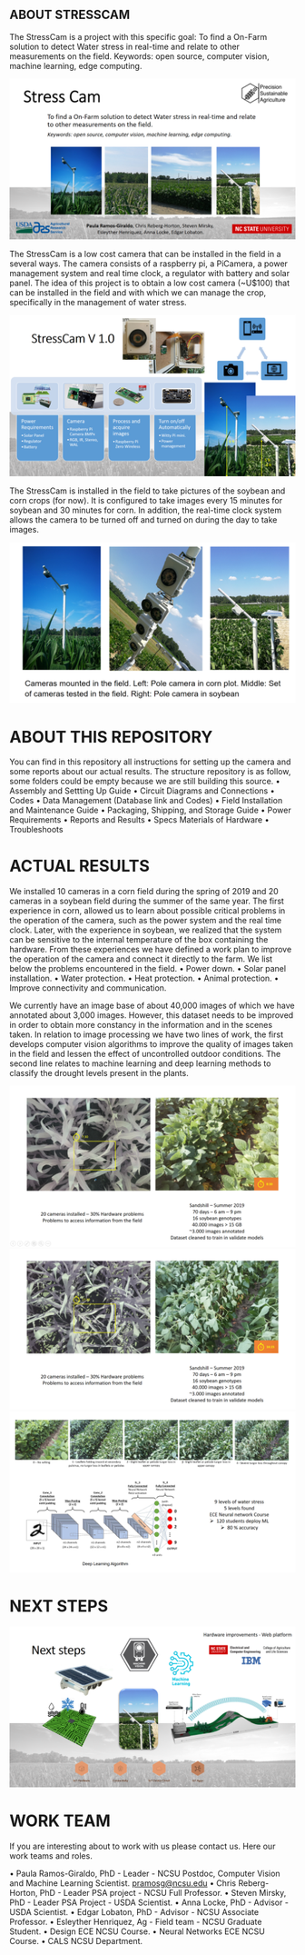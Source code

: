 ﻿## ABOUT STRESSCAM

The StressCam is a project with this specific goal: To find a On-Farm solution to detect Water stress in real-time and relate to other measurements on the field.
Keywords: open source, computer vision, machine learning, edge computing.

![intro](stress_cam_pic_01.png)

The StressCam is a low cost camera that can be installed in the field in a several ways. The camera consists of a raspberry pi, a PiCamera, a power management system and real time clock, a regulator with battery and solar panel. The idea of this project is to obtain a low cost camera (~U$100) that can be installed in the field and with which we can manage the crop, specifically in the management of water stress.

![intro2](stress_cam_pic_02.png)


The StressCam is installed in the field to take pictures of the soybean and corn crops (for now). It is configured to take images every 15 minutes for soybean and 30 minutes for corn. In addition, the real-time clock system allows the camera to be turned off and turned on during the day to take images.

![intro3](stress_cam_pic_09.png)



# ABOUT THIS REPOSITORY

You can find in this repository all instructions for setting up the camera and some reports about our actual results. The structure repository is as follow, some folders could be empty because we are still building this source.
•	Assembly and Settting Up Guide
•	Circuit Diagrams and Connections
•	Codes
•	Data Management (Database link and Codes)
•	Field Installation and Maintenance Guide
•	Packaging, Shipping, and Storage Guide
•	Power Requirements
•	Reports and Results
•	Specs Materials of Hardware
•	Troubleshoots

# ACTUAL RESULTS

We installed 10 cameras in a corn field during the spring of 2019 and 20 cameras in a soybean field during the summer of the same year. The first experience in corn, allowed us to learn about possible critical problems in the operation of the camera, such as the power system and the real time clock. Later, with the experience in soybean, we realized that the system can be sensitive to the internal temperature of the box containing the hardware. From these experiences we have defined a work plan to improve the operation of the camera and connect it directly to the farm. We list below the problems encountered in the field.
•	Power down.
•	Solar panel installation.
•	Water protection.
•	Heat protection.
•	Animal protection.
•	Improve connectivity and communication.

We currently have an image base of about 40,000 images of which we have annotated about 3,000 images. However, this dataset needs to be improved in order to obtain more constancy in the information and in the scenes taken. In relation to image processing we have two lines of work, the first develops computer vision algorithms to improve the quality of images taken in the field and lessen the effect of uncontrolled outdoor conditions. The second line relates to machine learning and deep learning methods to classify the drought levels present in the plants.

![actual1](stress_cam_pic_03.png)
![actual2](stress_cam_pic_04.png)
![actual3](stress_cam_pic_05.png)


# NEXT STEPS

![next](stress_cam_pic_06.png)



# WORK TEAM

If you are interesting about to work with us please contact us. Here our work teams and roles.

•	Paula Ramos-Giraldo, PhD - Leader - NCSU Postdoc, Computer Vision and Machine Learning Scientist. pramosg@ncsu.edu
•	Chris Reberg-Horton, PhD - Leader PSA project - NCSU Full Professor. 
•	Steven Mirsky, PhD - Leader PSA Project - USDA Scientist.
•	Anna Locke, PhD - Advisor - USDA Scientist.
•	Edgar Lobaton, PhD - Advisor - NCSU Associate Professor.
•	Esleyther Henriquez, Ag - Field team - NCSU Graduate Student.
•	Design ECE NCSU Course. 
•	Neural Networks ECE NCSU Course.
•	CALS NCSU Department.
